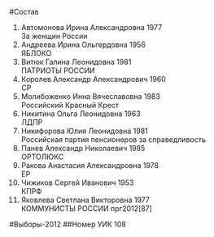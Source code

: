 #Состав
1. Автомонова Ирина Александровна 1977   
    За женщин России
2. Андреева Ирина Ольгердовна 1956   
    ЯБЛОКО
3. Витюк Галина Леонидовна 1981   
    ПАТРИОТЫ РОССИИ
4. Королев Александр Александрович 1960   
    СР
5. Молибоженко Инна Вячеславовна 1983   
    Российский Красный Крест
6. Никитина Ольга Леонидовна 1963   
    ЛДПР
7. Никифорова Юлия Леонидовна 1981   
    Российская партия пенсионеров за справедливость
8. Панев Александр Николаевич 1985   
    ОРТОЛЮКС
9. Ракова Анастасия Александровна 1978   
    ЕР
10. Чижиков Сергей Иванович 1953   
    КПРФ
11. Яковлева Светлана Викторовна 1977   
    КОММУНИСТЫ РОССИИ
    прг2012[87]

#Выборы-2012
##Номер УИК
108